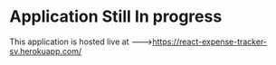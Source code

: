 <h1>Application Still In progress</h1>

This application is hosted live at --->https://react-expense-tracker-sv.herokuapp.com/